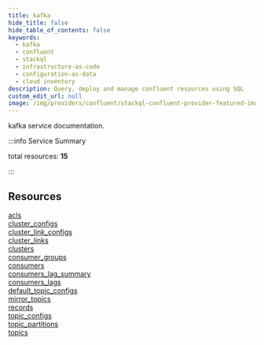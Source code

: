 ```yaml
---
title: kafka
hide_title: false
hide_table_of_contents: false
keywords:
  - kafka
  - confluent
  - stackql
  - infrastructure-as-code
  - configuration-as-data
  - cloud inventory
description: Query, deploy and manage confluent resources using SQL
custom_edit_url: null
image: /img/providers/confluent/stackql-confluent-provider-featured-image.png
---
```


kafka service documentation.

:::info Service Summary

<div class="row">
<div class="providerDocColumn">
<span>total resources:&nbsp;<b>15</b></span><br />
</div>
</div>

:::

## Resources
<div class="row">
<div class="providerDocColumn">
<a href="/providers/confluent/kafka/acls/">acls</a><br />
<a href="/providers/confluent/kafka/cluster_configs/">cluster_configs</a><br />
<a href="/providers/confluent/kafka/cluster_link_configs/">cluster_link_configs</a><br />
<a href="/providers/confluent/kafka/cluster_links/">cluster_links</a><br />
<a href="/providers/confluent/kafka/clusters/">clusters</a><br />
<a href="/providers/confluent/kafka/consumer_groups/">consumer_groups</a><br />
<a href="/providers/confluent/kafka/consumers/">consumers</a><br />
<a href="/providers/confluent/kafka/consumers_lag_summary/">consumers_lag_summary</a>
</div>
<div class="providerDocColumn">
<a href="/providers/confluent/kafka/consumers_lags/">consumers_lags</a><br />
<a href="/providers/confluent/kafka/default_topic_configs/">default_topic_configs</a><br />
<a href="/providers/confluent/kafka/mirror_topics/">mirror_topics</a><br />
<a href="/providers/confluent/kafka/records/">records</a><br />
<a href="/providers/confluent/kafka/topic_configs/">topic_configs</a><br />
<a href="/providers/confluent/kafka/topic_partitions/">topic_partitions</a><br />
<a href="/providers/confluent/kafka/topics/">topics</a>
</div>
</div>